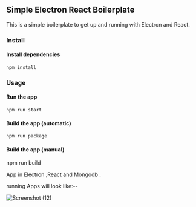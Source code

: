 ## Simple Electron React Boilerplate
This is a simple boilerplate to get up and running with Electron and React. 
### Install

#### Install dependencies

```
npm install
```
### Usage

#### Run the app

```
npm run start
```
#### Build the app (automatic)

```
npm run package
```
#### Build the app (manual)

npm run build

App in Electron ,React and Mongodb . 

running Apps will look like:--

![Screenshot (12)](https://user-images.githubusercontent.com/97330477/159443350-e5eeeefb-a03b-4d2e-a198-5e9878434581.png)

